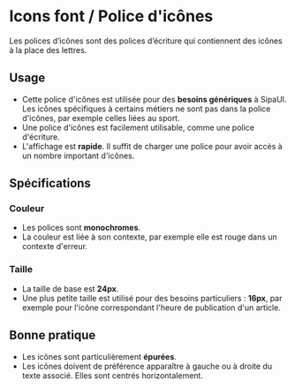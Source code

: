 # Icons font / Police d'icônes

Les polices d’icônes sont des polices d’écriture qui contiennent des icônes à la place des lettres.


## Usage

- Cette police d'icônes est utilisée pour des **besoins génériques** à SipaUI. Les icônes spécifiques à certains métiers ne sont pas dans la police d'icônes, par exemple celles liées au sport.
- Une police d'icônes est facilement utilisable, comme une police d'écriture.
- L'affichage est **rapide**. Il suffit de charger une police pour avoir accès à un nombre important d'icônes.

## Spécifications

### Couleur

- Les polices sont **monochromes**.
- La couleur est liée à son contexte, par exemple elle est rouge dans un contexte d'erreur.

### Taille

- La taille de base est **24px**.
- Une plus petite taille est utilisé pour des besoins particuliers : **16px**, par exemple pour l'icône correspondant l'heure de publication d'un article.

## Bonne pratique

- Les icônes sont particulièrement **épurées**.
- Les icônes doivent de préférence apparaître à gauche ou à droite du texte associé. Elles sont centrés horizontalement.
